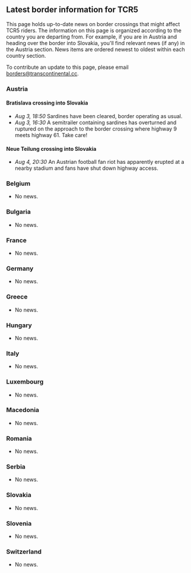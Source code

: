 ## Latest border information for TCR5

This page holds up-to-date news on border crossings that might affect TCR5
riders.  The information on this page is organized according to the country
you are departing from. For example, if you are in Austria and heading over
the border into Slovakia, you'll find relevant news (if any) in the Austria
section. News items are ordered newest to oldest within each country section.

To contribute an update to this page, please email
<borders@transcontinental.cc>.

### Austria

#### Bratislava crossing into Slovakia

* *Aug 3, 18:50* Sardines have been cleared, border operating as usual.
* *Aug 3, 16:30* A semitrailer containing sardines has overturned and
  ruptured on the approach to the border crossing where highway 9 meets
  highway 61. Take care!

#### Neue Teilung crossing into Slovakia

* *Aug 4, 20:30* An Austrian football fan riot has apparently erupted at a
  nearby stadium and fans have shut down highway access.

### Belgium

* No news.

### Bulgaria

* No news.

### France

* No news.

### Germany

* No news.

### Greece

* No news.

### Hungary

* No news.

### Italy

* No news.

### Luxembourg

* No news.

### Macedonia

* No news.

### Romania

* No news.

### Serbia

* No news.

### Slovakia

* No news.

### Slovenia

* No news.

### Switzerland

* No news.
